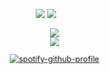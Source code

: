 
<div id="header" align="center">

<div id="header" align="center">

![](https://komarev.com/ghpvc/?username=Ioonatic&label=⠀⠀⠀♡⠀⠀⠀&style=plastic&color=F8BB70) <img src="https://files.catbox.moe/6mnrtt.gif">
ㅤㅤ
<div id="header" align="center">

<img src="https://64.media.tumblr.com/4eb6a9e30fe69555c157a3bf0a53511c/f20d41ee37cf983f-8e/s400x600/c2a8d761d4fea622c329981c3cf01442b6b62edd.gif">

<div id="header" align="center">


<img src="https://files.catbox.moe/shw07k.png">

<div id="header" align="center">

[![spotify-github-profile](https://spotify-github-profile.kittinanx.com/api/view?uid=31titnsabuuzqvisjvzneqdutyra&cover_image=true&theme=natemoo-re&show_offline=false&background_color=121212&interchange=false&bar_color=F8BB70&bar_color_cover=false)](https://github.com/kittinan/spotify-github-profile)


<div id="header" align="center">


